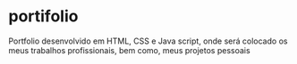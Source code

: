 # portifolio
Portfolio desenvolvido em HTML, CSS e Java script, onde será colocado os meus trabalhos profissionais, bem como, meus projetos pessoais  
